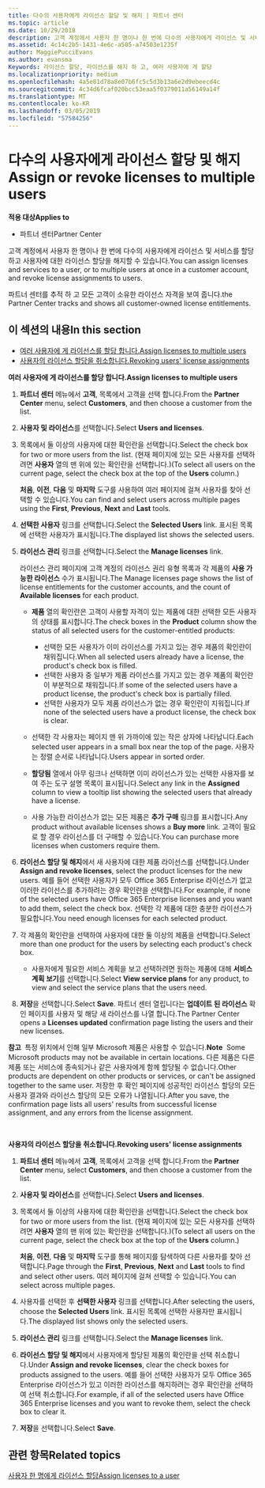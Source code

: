 ```yaml
---
title: 다수의 사용자에게 라이선스 할당 및 해지 | 파트너 센터
ms.topic: article
ms.date: 10/29/2018
description: 고객 계정에서 사용자 한 명이나 한 번에 다수의 사용자에게 라이선스 및 서비스를 할당하고 사용자에 대한 라이선스 할당을 해지할 수 있습니다.
ms.assetid: 4c14c2b5-1431-4e6c-a505-a74503e1235f
author: MaggiePucciEvans
ms.author: evansma
Keywords: 라이선스 할당, 라이선스를 해지 하 고, 여러 사용자에 게 할당
ms.localizationpriority: medium
ms.openlocfilehash: 4a5e81d78a8e07b6fc5c5d3b13a6e2d9ebeecd4c
ms.sourcegitcommit: 4c34d6fcaf020bcc53eaa5f0379011a56149a14f
ms.translationtype: MT
ms.contentlocale: ko-KR
ms.lasthandoff: 03/05/2019
ms.locfileid: "57584256"
---
```

# <a name="assign-or-revoke-licenses-to-multiple-users"></a><span data-ttu-id="29f59-104">다수의 사용자에게 라이선스 할당 및 해지</span><span class="sxs-lookup"><span data-stu-id="29f59-104">Assign or revoke licenses to multiple users</span></span>

<span data-ttu-id="29f59-105">**적용 대상**</span><span class="sxs-lookup"><span data-stu-id="29f59-105">**Applies to**</span></span>

-  <span data-ttu-id="29f59-106">파트너 센터</span><span class="sxs-lookup"><span data-stu-id="29f59-106">Partner Center</span></span>

<span data-ttu-id="29f59-107">고객 계정에서 사용자 한 명이나 한 번에 다수의 사용자에게 라이선스 및 서비스를 할당하고 사용자에 대한 라이선스 할당을 해지할 수 있습니다.</span><span class="sxs-lookup"><span data-stu-id="29f59-107">You can assign licenses and services to a user, or to multiple users at once in a customer account, and revoke license assignments to users.</span></span>

<span data-ttu-id="29f59-108">파트너 센터를 추적 하 고 모든 고객이 소유한 라이선스 자격을 보여 줍니다.</span><span class="sxs-lookup"><span data-stu-id="29f59-108">the Partner Center tracks and shows all customer-owned license entitlements.</span></span>

## <a name="in-this-section"></a><span data-ttu-id="29f59-109">이 섹션의 내용</span><span class="sxs-lookup"><span data-stu-id="29f59-109">In this section</span></span>


-   [<span data-ttu-id="29f59-110">여러 사용자에 게 라이선스를 할당 합니다.</span><span class="sxs-lookup"><span data-stu-id="29f59-110">Assign licenses to multiple users</span></span>](#assign-licenses-to-groups)
-   [<span data-ttu-id="29f59-111">사용자의 라이선스 할당을 취소합니다.</span><span class="sxs-lookup"><span data-stu-id="29f59-111">Revoking users' license assignments</span></span>](#revoking-licenses)

<a href="" id="assign-licenses-to-groups"></a>
<span data-ttu-id="29f59-112">**여러 사용자에 게 라이선스를 할당 합니다.**</span><span class="sxs-lookup"><span data-stu-id="29f59-112">**Assign licenses to multiple users**</span></span>

1.  <span data-ttu-id="29f59-113">**파트너 센터** 메뉴에서 **고객**, 목록에서 고객을 선택 합니다.</span><span class="sxs-lookup"><span data-stu-id="29f59-113">From the **Partner Center** menu, select **Customers**, and then choose a customer from the list.</span></span>
2.  <span data-ttu-id="29f59-114">**사용자 및 라이선스**를 선택합니다.</span><span class="sxs-lookup"><span data-stu-id="29f59-114">Select **Users and licenses**.</span></span>
3.  <span data-ttu-id="29f59-115">목록에서 둘 이상의 사용자에 대한 확인란을 선택합니다.</span><span class="sxs-lookup"><span data-stu-id="29f59-115">Select the check box for two or more users from the list.</span></span> <span data-ttu-id="29f59-116">(현재 페이지에 있는 모든 사용자를 선택하려면 **사용자** 열의 맨 위에 있는 확인란을 선택합니다.)</span><span class="sxs-lookup"><span data-stu-id="29f59-116">(To select all users on the current page, select the check box at the top of the **Users** column.)</span></span>

    <span data-ttu-id="29f59-117">**처음**, **이전**, **다음** 및 **마지막** 도구를 사용하여 여러 페이지에 걸쳐 사용자를 찾아 선택할 수 있습니다.</span><span class="sxs-lookup"><span data-stu-id="29f59-117">You can find and select users across multiple pages using the **First**, **Previous**, **Next** and **Last** tools.</span></span>

4.  <span data-ttu-id="29f59-118">**선택한 사용자** 링크를 선택합니다.</span><span class="sxs-lookup"><span data-stu-id="29f59-118">Select the **Selected Users** link.</span></span> <span data-ttu-id="29f59-119">표시된 목록에 선택한 사용자가 표시됩니다.</span><span class="sxs-lookup"><span data-stu-id="29f59-119">The displayed list shows the selected users.</span></span>
5.  <span data-ttu-id="29f59-120">**라이선스 관리** 링크를 선택합니다.</span><span class="sxs-lookup"><span data-stu-id="29f59-120">Select the **Manage licenses** link.</span></span>

    <span data-ttu-id="29f59-121">라이선스 관리 페이지에 고객 계정의 라이선스 권리 유형 목록과 각 제품의 **사용 가능한 라이선스** 수가 표시됩니다.</span><span class="sxs-lookup"><span data-stu-id="29f59-121">The Manage licenses page shows the list of license entitlements for the customer accounts, and the count of **Available licenses** for each product.</span></span>

    -   <span data-ttu-id="29f59-122">**제품** 열의 확인란은 고객이 사용할 자격이 있는 제품에 대한 선택한 모든 사용자의 상태를 표시합니다.</span><span class="sxs-lookup"><span data-stu-id="29f59-122">The check boxes in the **Product** column show the status of all selected users for the customer-entitled products:</span></span>

        -   <span data-ttu-id="29f59-123">선택한 모든 사용자가 이미 라이선스를 가지고 있는 경우 제품의 확인란이 채워집니다.</span><span class="sxs-lookup"><span data-stu-id="29f59-123">When all selected users already have a license, the product's check box is filled.</span></span>
        -   <span data-ttu-id="29f59-124">선택한 사용자 중 일부가 제품 라이선스를 가지고 있는 경우 제품의 확인란이 부분적으로 채워집니다.</span><span class="sxs-lookup"><span data-stu-id="29f59-124">If some of the selected users have a product license, the product's check box is partially filled.</span></span>
        -   <span data-ttu-id="29f59-125">선택한 사용자가 모두 제품 라이선스가 없는 경우 확인란이 지워집니다.</span><span class="sxs-lookup"><span data-stu-id="29f59-125">If none of the selected users have a product license, the check box is clear.</span></span>
    -   <span data-ttu-id="29f59-126">선택한 각 사용자는 페이지 맨 위 가까이에 있는 작은 상자에 나타납니다.</span><span class="sxs-lookup"><span data-stu-id="29f59-126">Each selected user appears in a small box near the top of the page.</span></span> <span data-ttu-id="29f59-127">사용자는 정렬 순서로 나타납니다.</span><span class="sxs-lookup"><span data-stu-id="29f59-127">Users appear in sorted order.</span></span>

    -   <span data-ttu-id="29f59-128">**할당됨** 열에서 아무 링크나 선택하면 이미 라이선스가 있는 선택한 사용자를 보여 주는 도구 설명 목록이 표시됩니다.</span><span class="sxs-lookup"><span data-stu-id="29f59-128">Select any link in the **Assigned** column to view a tooltip list showing the selected users that already have a license.</span></span>

    -   <span data-ttu-id="29f59-129">사용 가능한 라이선스가 없는 모든 제품은 **추가 구매** 링크를 표시합니다.</span><span class="sxs-lookup"><span data-stu-id="29f59-129">Any product without available licenses shows a **Buy more** link.</span></span> <span data-ttu-id="29f59-130">고객이 필요로 할 경우 라이선스를 더 구매할 수 있습니다.</span><span class="sxs-lookup"><span data-stu-id="29f59-130">You can purchase more licenses when customers require them.</span></span>

6.  <span data-ttu-id="29f59-131">**라이선스 할당 및 해지**에서 새 사용자에 대한 제품 라이선스를 선택합니다.</span><span class="sxs-lookup"><span data-stu-id="29f59-131">Under **Assign and revoke licenses**, select the product licenses for the new users.</span></span> <span data-ttu-id="29f59-132">예를 들어 선택한 사용자가 모두 Office 365 Enterprise 라이선스가 없고 이러한 라이선스를 추가하려는 경우 확인란을 선택합니다.</span><span class="sxs-lookup"><span data-stu-id="29f59-132">For example, if none of the selected users have Office 365 Enterprise licenses and you want to add them, select the check box.</span></span> <span data-ttu-id="29f59-133">선택한 각 제품에 대한 충분한 라이선스가 필요합니다.</span><span class="sxs-lookup"><span data-stu-id="29f59-133">You need enough licenses for each selected product.</span></span>
7.  <span data-ttu-id="29f59-134">각 제품의 확인란을 선택하여 사용자에 대한 둘 이상의 제품을 선택합니다.</span><span class="sxs-lookup"><span data-stu-id="29f59-134">Select more than one product for the users by selecting each product's check box.</span></span>
    -   <span data-ttu-id="29f59-135">사용자에게 필요한 서비스 계획을 보고 선택하려면 원하는 제품에 대해 **서비스 계획 보기**를 선택합니다.</span><span class="sxs-lookup"><span data-stu-id="29f59-135">Select **View service plans** for any product, to view and select the service plans that the users need.</span></span>

8.  <span data-ttu-id="29f59-136">**저장**을 선택합니다.</span><span class="sxs-lookup"><span data-stu-id="29f59-136">Select **Save**.</span></span> <span data-ttu-id="29f59-137">파트너 센터 열립니다는 **업데이트 된 라이선스** 확인 페이지를 사용자 및 해당 새 라이선스를 나열 합니다.</span><span class="sxs-lookup"><span data-stu-id="29f59-137">The Partner Center opens a **Licenses updated** confirmation page listing the users and their new licenses.</span></span>

<span data-ttu-id="29f59-138">**참고**  특정 위치에서 인해 일부 Microsoft 제품은 사용할 수 있습니다.</span><span class="sxs-lookup"><span data-stu-id="29f59-138">**Note**  Some Microsoft products may not be available in certain locations.</span></span> <span data-ttu-id="29f59-139">다른 제품은 다른 제품 또는 서비스에 종속되거나 같은 사용자에게 함께 할당될 수 없습니다.</span><span class="sxs-lookup"><span data-stu-id="29f59-139">Other products are dependent on other products or services, or can't be assigned together to the same user.</span></span> <span data-ttu-id="29f59-140">저장한 후 확인 페이지에 성공적인 라이선스 할당의 모든 사용자 결과와 라이선스 할당의 모든 오류가 나열됩니다.</span><span class="sxs-lookup"><span data-stu-id="29f59-140">After you save, the confirmation page lists all users' results from successful license assignment, and any errors from the license assignment.</span></span>

 

<a href="" id="revoking-licenses"></a>
<span data-ttu-id="29f59-141">**사용자의 라이선스 할당을 취소합니다.**</span><span class="sxs-lookup"><span data-stu-id="29f59-141">**Revoking users' license assignments**</span></span>

1.  <span data-ttu-id="29f59-142">**파트너 센터** 메뉴에서 **고객**, 목록에서 고객을 선택 합니다.</span><span class="sxs-lookup"><span data-stu-id="29f59-142">From the **Partner Center** menu, select **Customers**, and then choose a customer from the list.</span></span>
2.  <span data-ttu-id="29f59-143">**사용자 및 라이선스**를 선택합니다.</span><span class="sxs-lookup"><span data-stu-id="29f59-143">Select **Users and licenses**.</span></span>
3.  <span data-ttu-id="29f59-144">목록에서 둘 이상의 사용자에 대한 확인란을 선택합니다.</span><span class="sxs-lookup"><span data-stu-id="29f59-144">Select the check box for two or more users from the list.</span></span> <span data-ttu-id="29f59-145">(현재 페이지에 있는 모든 사용자를 선택하려면 **사용자** 열의 맨 위에 있는 확인란을 선택합니다.)</span><span class="sxs-lookup"><span data-stu-id="29f59-145">(To select all users on the current page, select the check box at the top of the **Users** column.)</span></span>

    <span data-ttu-id="29f59-146">**처음**, **이전**, **다음** 및 **마지막** 도구를 통해 페이지를 탐색하여 다른 사용자를 찾아 선택합니다.</span><span class="sxs-lookup"><span data-stu-id="29f59-146">Page through the **First**, **Previous**, **Next** and **Last** tools to find and select other users.</span></span> <span data-ttu-id="29f59-147">여러 페이지에 걸쳐 선택할 수 있습니다.</span><span class="sxs-lookup"><span data-stu-id="29f59-147">You can select across multiple pages.</span></span>

4.  <span data-ttu-id="29f59-148">사용자를 선택한 후 **선택한 사용자** 링크를 선택합니다.</span><span class="sxs-lookup"><span data-stu-id="29f59-148">After selecting the users, choose the **Selected Users** link.</span></span> <span data-ttu-id="29f59-149">표시된 목록에 선택한 사용자만 표시됩니다.</span><span class="sxs-lookup"><span data-stu-id="29f59-149">The displayed list shows only the selected users.</span></span>
5.  <span data-ttu-id="29f59-150">**라이선스 관리** 링크를 선택합니다.</span><span class="sxs-lookup"><span data-stu-id="29f59-150">Select the **Manage licenses** link.</span></span>
6.  <span data-ttu-id="29f59-151">**라이선스 할당 및 해지**에서 사용자에게 할당된 제품의 확인란을 선택 취소합니다.</span><span class="sxs-lookup"><span data-stu-id="29f59-151">Under **Assign and revoke licenses**, clear the check boxes for products assigned to the users.</span></span> <span data-ttu-id="29f59-152">예를 들어 선택한 사용자가 모두 Office 365 Enterprise 라이선스가 있고 이러한 라이선스를 해지하려는 경우 확인란을 선택하여 선택 취소합니다.</span><span class="sxs-lookup"><span data-stu-id="29f59-152">For example, if all of the selected users have Office 365 Enterprise licenses and you want to revoke them, select the check box to clear it.</span></span>
7.  <span data-ttu-id="29f59-153">**저장**을 선택합니다.</span><span class="sxs-lookup"><span data-stu-id="29f59-153">Select **Save**.</span></span>

## <a name="related-topics"></a><span data-ttu-id="29f59-154">관련 항목</span><span class="sxs-lookup"><span data-stu-id="29f59-154">Related topics</span></span>


[<span data-ttu-id="29f59-155">사용자 한 명에게 라이선스 할당</span><span class="sxs-lookup"><span data-stu-id="29f59-155">Assign licenses to a user</span></span>](assign-licenses-to-users.md)

 

 



